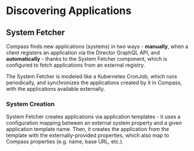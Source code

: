 # Discovering Applications

## System Fetcher

Compass finds new applications (systems) in two ways - **manually**, when a client registers an application via the Director GraphQL API, and **automatically** - thanks to the System Fetcher component, which is configured to fetch applications from an external registry.

The System Fetcher is modeled like a Kubernetes CronJob, which runs periodically, and synchronizes the applications created by it in Compass, with the applications available externally.

### System Creation
System Fetcher creates applications via application templates - it uses a configuration mapping between an external system property and a given application template name. Then, it creates the application from the template with the externally-provided properties, which also map to Compass properties (e.g. name, base URL, etc.).
